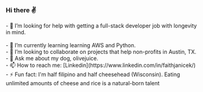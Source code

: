 ### Hi there :v:
<!--
**faithe1937/faithe1937** is a ✨ _special_ ✨ repository because its `README.md` (this file) appears on your GitHub profile.

Here are some ideas to get you started:
--!>
- 🤔  I’m looking for help with getting a full-stack developer job with longevity in mind.  <br/> <br/>
- 🌱  I’m currently learning learning AWS and Python. <br/>
- 👯  I’m looking to collaborate on projects that help non-profits in Austin, TX.  <br/>
- 💬  Ask me about my dog, olivejuice.  <br/>
- 📫  How to reach me: [Linkedin](https://www.linkedin.com/in/faithjanicek/)<br/>
- ⚡ Fun fact: I'm half filipino and half cheesehead (Wisconsin). Eating unlimited amounts of cheese and rice is a natural-born talent  <br/>
